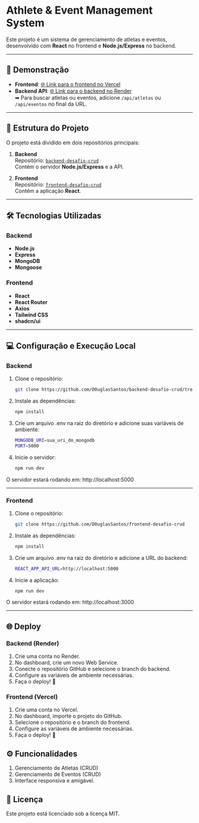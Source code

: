 # **Athlete & Event Management System**

Este projeto é um sistema de gerenciamento de atletas e eventos, desenvolvido com **React** no frontend e **Node.js/Express** no backend.

---

## 🚀 **Demonstração**

- **Frontend**: [🌐 Link para o frontend no Vercel](https://challenger-crud.vercel.app/)  
- **Backend API**: [🌐 Link para o backend no Render](https://backend-desafio-crud.onrender.com)  
  ➡ Para buscar atletas ou eventos, adicione `/api/atletas` ou `/api/eventos` no final da URL.  

---

## 📂 **Estrutura do Projeto**

O projeto está dividido em dois repositórios principais:

1. **Backend**  
   Repositório: [`backend-desafio-crud`](https://github.com/D0uglasSantos/backend-desafio-crud/tree/main)  
   Contém o servidor **Node.js/Express** e a API.  

2. **Frontend**  
   Repositório: [`frontend-desafio-crud`](https://github.com/D0uglasSantos/frontend-desafio-crud)  
   Contém a aplicação **React**.

---

## 🛠 **Tecnologias Utilizadas**

### **Backend**
- **Node.js**
- **Express**
- **MongoDB**
- **Mongoose**

### **Frontend**
- **React**
- **React Router**
- **Axios**
- **Tailwind CSS**
- **shadcn/ui**

---

## 💻 **Configuração e Execução Local**

### **Backend**

1. Clone o repositório:  
   ```bash
   git clone https://github.com/D0uglasSantos/backend-desafio-crud/tree/main

2. Instale as dependências:  
   ```bash
   npm install

3. Crie um arquivo .env na raiz do diretório e adicione suas variáveis de ambiente:  
   ```bash
   MONGODB_URI=sua_uri_do_mongodb
   PORT=5000

4. Inicie o servidor: 
   ```bash
   npm run dev

O servidor estará rodando em:
http://localhost:5000


---

### **Frontend**

1. Clone o repositório:  
   ```bash
   git clone https://github.com/D0uglasSantos/frontend-desafio-crud

2. Instale as dependências:
   ```bash
   npm install

3. Crie um arquivo .env na raiz do diretório e adicione a URL do backend:
   ```bash
   REACT_APP_API_URL=http://localhost:5000

4. Inicie a aplicação:  
   ```bash
   npm run dev

O servidor estará rodando em:
http://localhost:3000

---

## 🌐 **Deploy**

### **Backend (Render)**

1. Crie uma conta no Render.
2. No dashboard, crie um novo Web Service.
3. Conecte o repositório GitHub e selecione o branch do backend.
4. Configure as variáveis de ambiente necessárias.
5. Faça o deploy! 🎉

### **Frontend (Vercel)**

1. Crie uma conta no Vercel.
2. No dashboard, importe o projeto do GitHub.
3. Selecione o repositório e o branch do frontend.
4. Configure as variáveis de ambiente necessárias.
5. Faça o deploy! 🚀

## ⚙ **Funcionalidades**

1. Gerenciamento de Atletas (CRUD)
2. Gerenciamento de Eventos (CRUD)
3. Interface responsiva e amigável.

## 📜 **Licença**

Este projeto está licenciado sob a licença MIT.
